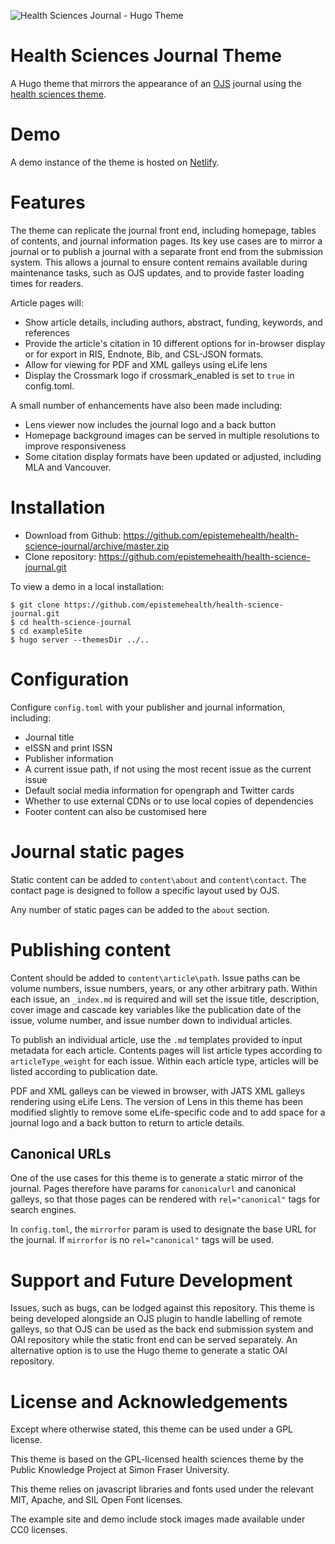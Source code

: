 ![Health Sciences Journal - Hugo Theme](https://raw.githubusercontent.com/epistemehealth/health-science-journal/master/images/tn.png)

# Health Sciences Journal Theme

A Hugo theme that mirrors the appearance of an [OJS](https://github.com/pkp/ojs) journal using the [health sciences theme](https://github.com/pkp/healthSciences).

# Demo

A demo instance of the theme is hosted on [Netlify](https://health-sci-j-demo.netlify.app/).

# Features

The theme can replicate the journal front end, including homepage, tables of contents, and journal information pages. Its key use cases are to mirror a journal or to publish a journal with a separate front end from the submission system. This allows a journal to ensure content remains available during maintenance tasks, such as OJS updates, and to provide faster loading times for readers.

Article pages will:
* Show article details, including authors, abstract, funding, keywords, and references
* Provide the article's citation in 10 different options for in-browser display or for export in RIS, Endnote, Bib, and CSL-JSON formats.
* Allow for viewing for PDF and XML galleys using eLife lens
* Display the Crossmark logo if crossmark_enabled is set to `true` in config.toml.

A small number of enhancements have also been made including:
* Lens viewer now includes the journal logo and a back button
* Homepage background images can be served in multiple resolutions to improve responsiveness
* Some citation display formats have been updated or adjusted, including MLA and Vancouver.

# Installation

* Download from Github: https://github.com/epistemehealth/health-science-journal/archive/master.zip
* Clone repository: https://github.com/epistemehealth/health-science-journal.git

To view a demo in a local installation:

```
$ git clone https://github.com/epistemehealth/health-science-journal.git
$ cd health-science-journal
$ cd exampleSite
$ hugo server --themesDir ../..
```

# Configuration

Configure `config.toml` with your publisher and journal information, including:

* Journal title
* eISSN and print ISSN
* Publisher information
* A current issue path, if not using the most recent issue as the current issue
* Default social media information for opengraph and Twitter cards
* Whether to use external CDNs or to use local copies of dependencies
* Footer content can also be customised here

# Journal static pages

Static content can be added to `content\about` and `content\contact`. The contact page is designed to follow a specific layout used by OJS.

Any number of static pages can be added to the `about` section.

# Publishing content

Content should be added to `content\article\path`. Issue paths can be volume numbers, issue numbers, years, or any other arbitrary path. Within each issue, an `_index.md` is required and will set the issue title, description, cover image and cascade key variables like the publication date of the issue, volume number, and issue number down to individual articles.

To publish an individual article, use the `.md` templates provided to input metadata for each article. Contents pages will list article types according to `articleType_weight` for each issue. Within each article type, articles will be listed according to publication date.

PDF and XML galleys can be viewed in browser, with JATS XML galleys rendering using eLife Lens. The version of Lens in this theme has been modified slightly to remove some eLife-specific code and to add space for a journal logo and a back button to return to article details.

## Canonical URLs

One of the use cases for this theme is to generate a static mirror of the journal. Pages therefore have params for `canonicalurl` and canonical galleys, so that those pages can be rendered with `rel="canonical"` tags for search engines.

In `config.toml`, the `mirrorfor` param is used to designate the base URL for the journal. If `mirrorfor` is no `rel="canonical"` tags will be used.

# Support and Future Development

Issues, such as bugs, can be lodged against this repository. This theme is being developed alongside an OJS plugin to handle labelling of remote galleys, so that OJS can be used as the back end submission system and OAI repository while the static front end can be served separately. An alternative option is to use the Hugo theme to generate a static OAI repository.

# License and Acknowledgements

Except where otherwise stated, this theme can be used under a GPL license.

This theme is based on the GPL-licensed health sciences theme by the Public Knowledge Project at Simon Fraser University.

This theme relies on javascript libraries and fonts used under the relevant MIT, Apache, and SIL Open Font licenses.

The example site and demo include stock images made available under CC0 licenses.
